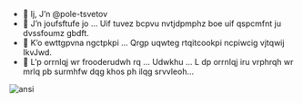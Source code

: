 - 👋 Ij, J’n @pole-tsvetov
- 👀 J’n joufsftufe jo ... Uif tuvez bcpvu nvtjdpmphz boe uif qspcmfnt ju dvssfoumz gbdft.
- 🌱 K’o ewttgpvna ngctpkpi ... Qrgp uqwteg rtqitcookpi ncpiwcig vjtqwij IkvJwd.
- 💞️ L’p orrnlqj wr frooderudwh rq ... Udwkhu ... L dp orrnlqj iru vrphrqh wr mrlq pb surmhfw dqg khos ph ilqg srvvleoh…

![ansi](ansi.png)


